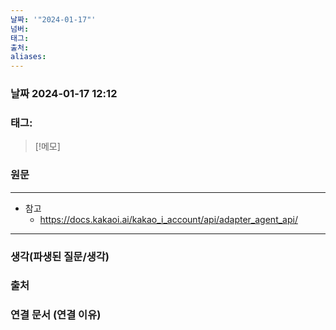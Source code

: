 ```yaml
---
날짜: '"2024-01-17"'
넘버: 
태그: 
출처: 
aliases:
---
```

### 날짜  2024-01-17 12:12

### 태그:

>[!메모]
>

### 원문
---
- 참고
	- https://docs.kakaoi.ai/kakao_i_account/api/adapter_agent_api/
---
### 생각(파생된 질문/생각)

### 출처

### 연결 문서 (연결 이유)
